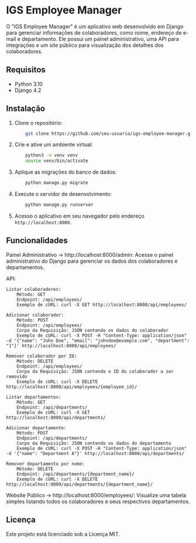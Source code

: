 # IGS Employee Manager

O "IGS Employee Manager" é um aplicativo web desenvolvido em Django para gerenciar informações de colaboradores, como nome, endereço de e-mail e departamento. Ele possui um painel administrativo, uma API para integrações e um site público para visualização dos detalhes dos colaboradores.

## Requisitos

- Python 3.10
- Django 4.2

## Instalação

1. Clone o repositório:
    ```bash
        git clone https://github.com/seu-usuario/igs-employee-manager.git
    ```
2. Crie e ative um ambiente virtual:
    ```bash
        python3 -m venv venv
        source venv/bin/activate
    ```
4. Aplique as migrações do banco de dados:
    ```bash
        python manage.py migrate
    ```
5. Execute o servidor de desenvolvimento:
    ```bash
        python manage.py runserver
    ```
6. Acesso o aplicativo em seu navegador pelo endereço `http://localhost:8000`.

## Funcionalidades

Painel Administrativo -> http://localhost:8000/admin: Acesse o painel administrativo do Django para gerenciar os dados dos colaboradores e departamentos. 

API:

    Listar colaboradores:
        Método: GET
        Endpoint: /api/employees/
        Exemplo de cURL: curl -X GET http://localhost:8000/api/employees/

    Adicionar colaborador:
        Método: POST
        Endpoint: /api/employees/
        Corpo da Requisição: JSON contendo os dados do colaborador
        Exemplo de cURL: curl -X POST -H "Content-Type: application/json" -d '{"name": "John Doe", "email": "johndoe@example.com", "department": "1"}' http://localhost:8000/api/employees/

    Remover colaborador por ID:
        Método: DELETE
        Endpoint: /api/employees/
        Corpo da Requisição: JSON contendo o ID do colaborador a ser removido
        Exemplo de cURL: curl -X DELETE http://localhost:8000/api/employees/{employee_id}/

    Listar departamentos:
        Método: GET
        Endpoint: /api/departments/
        Exemplo de cURL: curl -X GET http://localhost:8000/api/departments/

    Adicionar departamento:
        Método: POST
        Endpoint: /api/departments/
        Corpo da Requisição: JSON contendo os dados do departamento
        Exemplo de cURL: curl -X POST -H "Content-Type: application/json" -d '{"name": "Department A"}' http://localhost:8000/api/departments/

    Remover departamento por nome:
        Método: DELETE
        Endpoint: /api/departments/{department_name}/
        Exemplo de cURL: curl -X DELETE http://localhost:8000/api/departments/{department_name}/

Website Público -> http://localhost:8000/employees/: Visualize uma tabela simples listando todos os colaboradores e seus respectivos departamentos.

## Licença

Este projeto está licenciado sob a Licença MIT.
